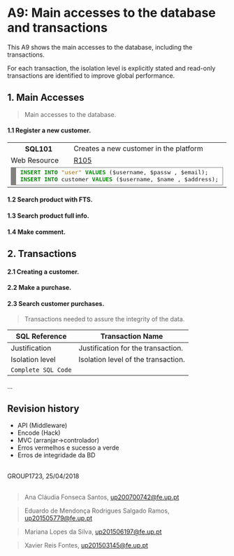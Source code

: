 # A9: Main accesses to the database and transactions

This A9 shows the main accesses to the database, including the transactions.

For each transaction, the isolation level is explicitly stated and read-only transactions are identified to improve global performance.

## 1. Main Accesses

> Main accesses to the database.

#### 1.1 Register a new customer.

<table>
	<tr>
		<th> SQL101</th>
		<td> Creates a new customer in the platform </td>
	</tr>
	<tr>
		<td> Web Resource  </td>
		<td class="col1"> <a href="https://github.com/xfontes42/lbaw1723/blob/artefacts/A7/A7.md#r105-register-action">R105</a></td>
	</tr>
	<tr>
		<td colspan="2">
			<!-- HTML generated using hilite.me --><div style="background: #ffffff; overflow:auto;width:auto;border:solid gray;border-width:.1em .1em .1em .8em;padding:.2em .6em;"><pre style="margin: 0; line-height: 125%"><span style="color: #008800; font-weight: bold">INSERT</span> <span style="color: #008800; font-weight: bold">INTO</span> <span style="color: #AA6600">&quot;user&quot;</span> <span style="color: #008800; font-weight: bold">VALUES</span> (<span style=" ">$</span>username, <span style=" ">$</span>passw , <span style=" ">$</span>email);
<span style="color: #008800; font-weight: bold">INSERT</span> <span style="color: #008800; font-weight: bold">INTO</span> customer <span style="color: #008800; font-weight: bold">VALUES</span> (<span style=" ">$</span>username, <span style=" ">$</span>name , <span style=" ">$</span>address);
</pre></div>
		</td>
	</tr>
</table>


#### 1.2 Search product with FTS.

#### 1.3 Search product full info.

#### 1.4 Make comment.


## 2. Transactions

#### 2.1 Creating a customer.

#### 2.2 Make a purchase.

#### 2.3 Search customer purchases.

> Transactions needed to assure the integrity of the data.

| SQL Reference   | Transaction Name                    |
| --------------- | ----------------------------------- |
| Justification   | Justification for the transaction.  |
| Isolation level | Isolation level of the transaction. |
| `Complete SQL Code`                                   |

...

## Revision history

* API (Middleware)
* Encode (Hack)
* MVC (arranjar->controlador)
* Erros vermelhos e sucesso a verde
* Erros de integridade da BD

<br>
GROUP1723, 25/04/2018
<br>
<br>

> Ana Cláudia Fonseca Santos, up200700742@fe.up.pt

> Eduardo de Mendonça Rodrigues Salgado Ramos, up201505779@fe.up.pt

> Mariana Lopes da Silva, up201506197@fe.up.pt

> Xavier Reis Fontes, up201503145@fe.up.pt
